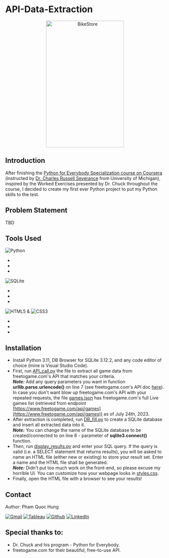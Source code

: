 # API-Data-Extraction

<p align="center">
  <img src="https://d33wubrfki0l68.cloudfront.net/868dca64c9bf719cc113ee151faa2dae77be128b/71196/static/f825d8a6a4a9d7ee7ec139fbb191d661/12fd3/entity-extraction-api-thumbnail.png" alt="BikeStore" width=70%" height="400">
</p>

## Introduction

After finishing the [Python for Everybody Specialization course on Coursera](https://www.coursera.org/specializations/python) (instructed by [Dr. Charles Russell Severance](https://www.dr-chuck.com/) from University of Michigan), inspired by the Worked Exercises presented by Dr. Chuck throughout the course, I decided to create my first ever Python project to put my Python skills to the test. <br />

## Problem Statement

TBD <br />

## Tools Used

![Python](https://img.shields.io/badge/python-3670A0?style=for-the-badge&logo=python&logoColor=ffdd54) <br />
-  <br />
-  <br />
- <br />

![SQLite](https://img.shields.io/badge/sqlite-%2307405e.svg?style=for-the-badge&logo=sqlite&logoColor=white) <br />
-  <br />
-  <br />
- <br />

![HTML5](https://img.shields.io/badge/html5-%23E34F26.svg?style=for-the-badge&logo=html5&logoColor=white) & ![CSS3](https://img.shields.io/badge/css3-%231572B6.svg?style=for-the-badge&logo=css3&logoColor=white) <br />
-  <br />
-  <br />
- <br />

## Installation
- Install Python 3.11, DB Browser for SQLite 3.12.2, and any code editor of choice (mine is Visual Studio Code). <br />
- First, run [API_call.py](https://github.com/phamquochung279/API-Data-Extraction/blob/main/API_call.py) the file to extract all game data from freetogame.com's API that matches your criteria.<br />
***Note:*** Add any query parameters you want in function **urllib.parse.urlencode()** on line 7 (see freetogame.com's API doc [here](https://www.freetogame.com/api-doc)). In case you don't want blow up freetogame.com's API with your repeated requests, the file [games.json](https://github.com/phamquochung279/API-Data-Extraction/blob/main/games.json) has freetogame.com's full Live games list (retrieved from endpoint [https://www.freetogame.com/api/games](https://www.freetogame.com/api/games)) as of July 24th, 2023.<br />
- After extraction is completed, run [DB_fill.py](https://github.com/phamquochung279/API-Data-Extraction/blob/main/DB_fill.py) to create a SQLite database and insert all extracted data into it.<br />
***Note:*** You can change the name of the SQLite database to be created/connected to on line 6 - parameter of **sqlite3.connect()** function.<br />
- Then, run [display_results.py](https://github.com/phamquochung279/API-Data-Extraction/blob/main/Display_results.py) and enter your SQL query. If the query is valid (i.e. a SELECT statement that returns results), you will be asked to name an HTML file (either new or existing) to store your result set. Enter a name and the HTML file shall be generated.<br />
***Note:*** Didn't put too much work on the front-end, so please excuse my horrible UI. You can customize how your webpage looks in [styles.css](https://github.com/phamquochung279/API-Data-Extraction/blob/main/styles.css).<br />
- Finally, open the HTML file with a browser to see your results!<br />

## Contact

Author: Pham Quoc Hung <br />

<a href="mailto:pham.quochung0999@gmail.com">![Gmail](https://img.shields.io/badge/Gmail-D14836?style=for-the-badge&logo=gmail&logoColor=white)</a> <a href="https://public.tableau.com/app/profile/hung.pham279">![Tableau](https://img.shields.io/badge/Tableau-E97627?style=for-the-badge&logo=Tableau&logoColor=white)</a> <a href="https://github.com/phamquochung279">![Github](https://img.shields.io/badge/GitHub-100000?style=for-the-badge&logo=github&logoColor=white)</a> <a href="https://www.linkedin.com/in/pham-quochung/">![LinkedIn](https://img.shields.io/badge/LinkedIn-0077B5?style=for-the-badge&logo=linkedin&logoColor=white)</a>

## Special thanks to:

- Dr. Chuck and his program - Python for Everybody.
- freetogame.com for their beautiful, free-to-use API.